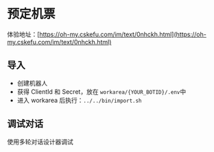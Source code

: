 # 预定机票

体验地址：[https://oh-my.cskefu.com/im/text/0nhckh.html](https://oh-my.cskefu.com/im/text/0nhckh.html)

## 导入

- 创建机器人
- 获得 ClientId 和 Secret，放在 `workarea/{YOUR_BOTID}/.env`中
- 进入 workarea 后执行：`../../bin/import.sh`

## 调试对话

使用多轮对话设计器调试
